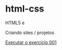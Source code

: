 # html-css
 HTML5 e 
 
 Criando sites / projetos

 <a href="https://gah25.github.io/html-css/exercicios/ex001/index.html">Executar o exercício 001</a>
